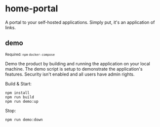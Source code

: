 # home-portal
A portal to your self-hosted applications. Simply put, it's an application of links.

## demo
<sup>Required: `npm` `docker-compose`</sup>

Demo the product by building and running the application on your local machine. The demo script is setup to demonstrate the application's features. Security isn't enabled and all users have admin rights.

Build & Start:
```
npm install
npm run build
npm run demo:up
```

Stop:
```
npm run demo:down
```
